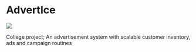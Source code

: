 # AdvertIce
![](https://lh3.googleusercontent.com/3sbW3nES68Sx3PaazpxamudqnLGC72Gc0NhAU_XZUdM45Ad7_3nB_uEE5JzVHYIdO9wO1e5n0cbZ4yk-hH5XzqSgfB4MMYuznt93FzIJJGrovCAHGnXECNhDRBrwugtBx5Y5q9ZUhQIMe0ACJNbn7_Za6_lstY-YuIi-S71ebRECre36r8WwrPRmwqt5qlNzCutVPPkByE1cBDz38-eqjpn6nHUV8ttfFnLE_f88Yg2ksN-fd405QZH8ACnW-huugaNNrTYuFZgTWANFwswa0lFfPrLLl7Hctt2pqK7_nGaKWklfEu9Jf4FaSSdpCLsMIN9RX96Rjp0guuV61m8cF_m1J2-nc3i9ScD7gi4ZrS5UUmo54OCiHAg4qrRLQzDqncCuT-dGqwhkOsZYC58r0zTeMCQDqXUt8HJaYVO2P_vg-YI-mhJZcuj9aajueRUF1rmlWpRK653G3A0aicmCzYQrmUgVVPzn2TxaU2iw0J60LV6GfY_3AoRQG_rmcVk2mh1qHppCWNdqwEE6_qZiInW4jiby7EIF3WASHstMTYert7fqK-YVtyP1u1n5-h9QzlPIA0maJMvCtgNt9Q4MPZgODuM52SVvXWyEAgjxJEMsXpIN6D1Jk-fNRZdL4DUyiQqM7cBDVvhL6TcV_BDVxUeGu8zh8ufTTGYBJUCDRUNR8a3Jt51a-m8=w971-h661-no)

College project; An advertisement system with scalable customer inventory, ads and campaign routines
